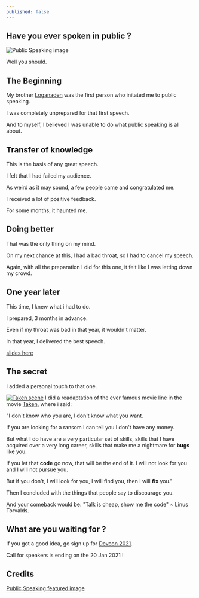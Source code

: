 ```yaml
---
published: false
---
```

## Have you ever spoken in public ?
![Public Speaking image](https://github.com/codarrenvelvindron/codarrenvelvindron.github.io/raw/master/images/getty_614138202_2000133520009280253_328692_50.jpg)

Well you should.

## The Beginning
My brother [Loganaden](https://medium.com/@loganaden) was the first person who initated me to public speaking.

I was completely unprepared for that first speech.

And to myself, I believed I was unable to do what public speaking is all about.

## Transfer of knowledge
This is the basis of any great speech.

I felt that I had failed my audience.

As weird as it may sound, a few people came and congratulated me.

I received a lot of positive feedback.

For some months, it haunted me.

## Doing better
That was the only thing on my mind.

On my next chance at this, I had a bad throat, so I had to cancel my speech.

Again, with all the preparation I did for this one, it felt like I was letting down my crowd.

## One year later
This time, I knew what i had to do.

I prepared, 3 months in advance.

Even if my throat was bad in that year, it wouldn't matter.

In that year, I delivered the best speech.

[slides here](https://www.scribd.com/document/343673529/Fast-Coding-Skills?secret_password=k6wQIVMjBZ0xgrderAgQ)

## The secret
I added a personal touch to that one.

[![Taken scene](https://bestclassicbands.com/wp-content/uploads/2016/01/Liam-Neeson-Taken.jpg)](https://www.youtube.com/watch?v=jZOywn1qArI)
I did a readaptation of the ever famous movie line in the movie [Taken](https://www.imdb.com/title/tt0936501/), where i said:

"I don't know who you are, I don't know what you want. 

If you are looking for a ransom I can tell you I don't have any money. 

But what I do have are a very particular set of skills, skills that I have acquired over a very long career, skills that make me a nightmare for **bugs** like you. 

If you let that **code** go now, that will be the end of it. I will not look for you and I will not pursue you. 

But if you don't, I will look for you, I will find you, then I will **fix** you."


Then I concluded with the things that people say to discourage you.

And your comeback would be: "Talk is cheap, show me the code" ~ Linus Torvalds.

## What are you waiting for ?
If you got a good idea, go sign up for [Devcon 2021](https://sessionize.com/developers-conference-2021---mau).

Call for speakers is ending on the 20 Jan 2021 !

## Credits
[Public Speaking featured image](https://www.incimages.com/uploaded_files/image/1920x1080/getty_614138202_2000133520009280253_328692.jpg)